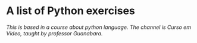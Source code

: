 # **A list of Python exercises**

*This is based in a course about python language. The channel is Curso em Video, taught by professor Guanabara.*
